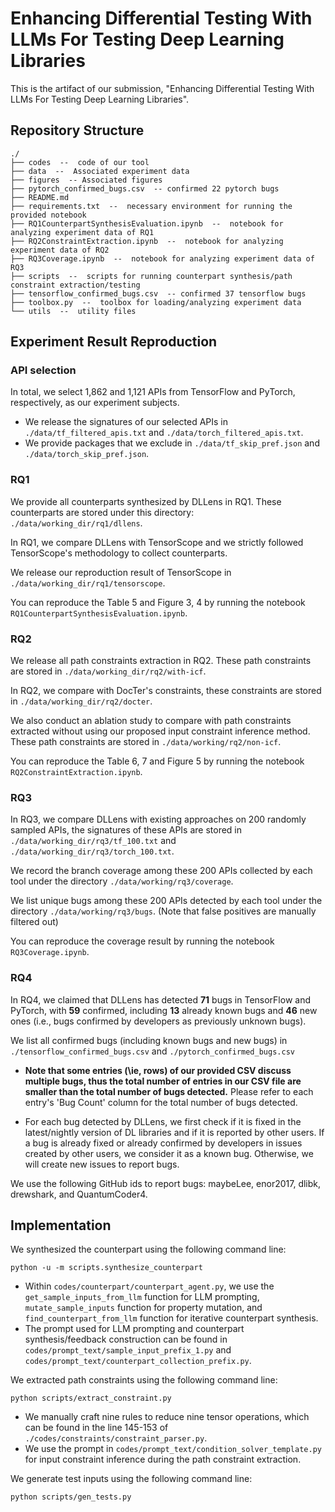 # Enhancing Differential Testing With LLMs For Testing Deep Learning Libraries

This is the artifact of our submission, "Enhancing Differential Testing With LLMs For Testing Deep Learning Libraries".

## Repository Structure

```
./
├── codes  --  code of our tool
├── data  --  Associated experiment data
├── figures  -- Associated figures
├── pytorch_confirmed_bugs.csv  -- confirmed 22 pytorch bugs
├── README.md
├── requirements.txt  --  necessary environment for running the provided notebook
├── RQ1CounterpartSynthesisEvaluation.ipynb  --  notebook for analyzing experiment data of RQ1
├── RQ2ConstraintExtraction.ipynb  --  notebook for analyzing experiment data of RQ2
├── RQ3Coverage.ipynb  --  notebook for analyzing experiment data of RQ3
├── scripts  --  scripts for running counterpart synthesis/path constraint extraction/testing
├── tensorflow_confirmed_bugs.csv  -- confirmed 37 tensorflow bugs
├── toolbox.py  --  toolbox for loading/analyzing experiment data
└── utils  --  utility files
```

## Experiment Result Reproduction

### API selection

In total, we select 1,862 and 1,121 APIs from TensorFlow and PyTorch, respectively, as our experiment subjects.
- We release the signatures of our selected APIs in `./data/tf_filtered_apis.txt` and `./data/torch_filtered_apis.txt`.
- We provide packages that we exclude in `./data/tf_skip_pref.json` and `./data/torch_skip_pref.json`.


### RQ1

We provide all counterparts synthesized by DLLens in RQ1. These counterparts are stored under this directory: `./data/working_dir/rq1/dllens`.

In RQ1, we compare DLLens with TensorScope and we strictly followed TensorScope's methodology to collect counterparts.

We release our reproduction result of TensorScope in `./data/working_dir/rq1/tensorscope`.

You can reproduce the Table 5 and Figure 3, 4 by running the notebook `RQ1CounterpartSynthesisEvaluation.ipynb`.

### RQ2

We release all path constraints extraction in RQ2. These path constraints are stored in `./data/working_dir/rq2/with-icf`.

In RQ2, we compare with DocTer's constraints, these constraints are stored in `./data/working_dir/rq2/docter`.

We also conduct an ablation study to compare with path constraints extracted without using our proposed input constraint inference method. These path constraints are stored in `./data/working/rq2/non-icf`.

You can reproduce the Table 6, 7 and Figure 5 by running the notebook `RQ2ConstraintExtraction.ipynb`.

### RQ3

In RQ3, we compare DLLens with existing approaches on 200 randomly sampled APIs, the signatures of these APIs are stored in `./data/working_dir/rq3/tf_100.txt` and `./data/working_dir/rq3/torch_100.txt`.

We record the branch coverage among these 200 APIs collected by each tool under the directory `./data/working/rq3/coverage`.

We list unique bugs among these 200 APIs detected by each tool under the directory `./data/working/rq3/bugs`. (Note that false positives are manually filtered out)

You can reproduce the coverage result by running the notebook `RQ3Coverage.ipynb`.

### RQ4

In RQ4, we claimed that DLLens has detected **71** bugs in TensorFlow and PyTorch, with **59** confirmed, including **13** already known bugs and **46** new ones (i.e., bugs confirmed by developers as previously unknown bugs).

We list all confirmed bugs (including known bugs and new bugs) in `./tensorflow_confirmed_bugs.csv` and `./pytorch_confirmed_bugs.csv`

- **Note that some entries (\ie, rows) of our provided CSV discuss multiple bugs, thus the total number of entries in our CSV file are smaller than the total number of bugs detected.** Please refer to each entry's 'Bug Count' column for the total number of bugs detected.

- For each bug detected by DLLens, we first check if it is fixed in the latest/nightly version of DL libraries and if it is reported by other users.
If a bug is already fixed or already confirmed by developers in issues created by other users, we consider it as a known bug. Otherwise, we will create new issues to report bugs.

We use the following GitHub ids to report bugs: maybeLee, enor2017, dlibk, drewshark, and QuantumCoder4.


## Implementation

We synthesized the counterpart using the following command line:
```angular2html
python -u -m scripts.synthesize_counterpart
```

- Within `codes/counterpart/counterpart_agent.py`, we use the `get_sample_inputs_from_llm` function for LLM prompting, `mutate_sample_inputs` function for property mutation, and `find_counterpart_from_llm` function for iterative counterpart synthesis.
- The prompt used for LLM prompting and counterpart synthesis/feedback construction can be found in `codes/prompt_text/sample_input_prefix_1.py` and `codes/prompt_text/counterpart_collection_prefix.py`.

We extracted path constraints using the following command line:
```angular2html
python scripts/extract_constraint.py
```
- We manually craft nine rules to reduce nine tensor operations, which can be found in the line 145-153 of `./codes/constraints/constraint_parser.py`.
- We use the prompt in `codes/prompt_text/condition_solver_template.py` for input constraint inference during the path constraint extraction.

We generate test inputs using the following command line:
```angular2html
python scripts/gen_tests.py
```
